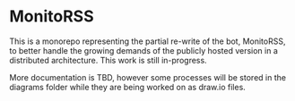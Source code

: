 # MonitoRSS

This is a monorepo representing the partial re-write of the bot, MonitoRSS, to better handle the growing demands of the publicly hosted version in a distributed architecture. This work is still in-progress.

More documentation is TBD, however some processes will be stored in the diagrams folder while they are being worked on as draw.io files.
